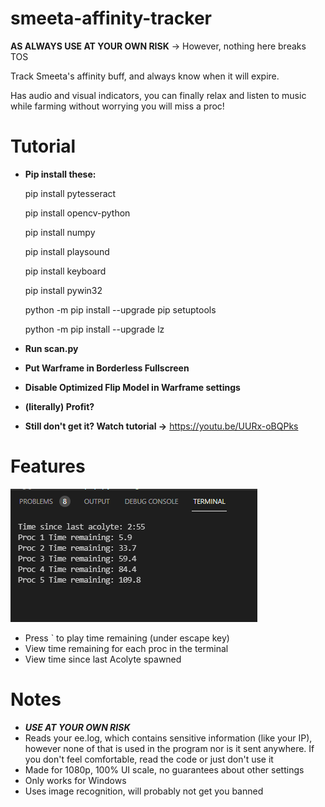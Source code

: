 # smeeta-affinity-tracker
**AS ALWAYS USE AT YOUR OWN RISK** -> However, nothing here breaks TOS

Track Smeeta's affinity buff, and always know when it will expire.

Has audio and visual indicators, you can finally relax and listen to music while farming without worrying you will miss a proc!

# Tutorial
- **Pip install these:**

  pip install pytesseract

  pip install opencv-python

  pip install numpy

  pip install playsound

  pip install keyboard

  pip install pywin32

  python -m pip install --upgrade pip setuptools

  python -m pip install --upgrade lz

- **Run scan.py**
- **Put Warframe in Borderless Fullscreen**
- **Disable Optimized Flip Model in Warframe settings**
- **(literally) Profit?**
- **Still don't get it? Watch tutorial ->** https://youtu.be/UURx-oBQPks

# Features
![](Pictures/example1.png)
- Press ` to play time remaining (under escape key)
- View time remaining for each proc in the terminal
- View time since last Acolyte spawned

# Notes

- ***USE AT YOUR OWN RISK***
- Reads your ee.log, which contains sensitive information (like your IP), however none of that is used in the program nor is it sent anywhere. If you don't feel comfortable, read the code or just don't use it
- Made for 1080p, 100% UI scale, no guarantees about other settings
- Only works for Windows
- Uses image recognition, will probably not get you banned
